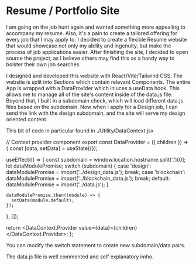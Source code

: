 # Resume / Portfolio Site

I am going on the job hunt again and wanted something more appealing to accompany my resume. Also, it's a pain to create a tailored offering for every job that I may apply to. I decided to create a flexible Resume website that would showcase not only my ability and ingenuity, but make the process of job applications easier. After finishing the site, I decided to open source the project, as I believe others may find this as a handy way to bolster their own job searches.

I designed and developed this website with React/Vite/Tailwind CSS. The website is split into Sections which contain relevant Components. The entire App is wrapped with a DataProvider which inluces a useData hook. This allows me to manage all of the site's content inside of the data.js file. Beyond that, I built in a subdomain check, which will load different data.js files based on the subdomain. Now when I apply for a Design job, I can send the link with the design subdomain, and the site will serve my design oriented content. 

This bit of code in particular found in ./Utility/DataContext.jsx

// Context provider component
export const DataProvider = ({ children }) => {
  const [data, setData] = useState({});

  useEffect(() => {
    const subdomain = window.location.hostname.split('.')[0];
    let dataModulePromise;
    switch (subdomain) {
      case 'design':
        dataModulePromise = import('../design_data.js');
        break;
      case 'blockchain':
        dataModulePromise = import('../blockchain_data.js');
        break;
      default:
        dataModulePromise = import('../data.js');
    }

    dataModulePromise.then((module) => {
      setData(module.default);
    });
  }, []);

  return <DataContext.Provider value={data}>{children}</DataContext.Provider>;
};

You can modify the switch statement to create new subdomain/data pairs. 

The data.js file is well commented and self explanatory imho.
